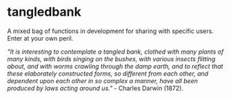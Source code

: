 # tangledbank
A mixed bag of functions in development for sharing with specific users. Enter at your own peril.

_"It is interesting to contemplate a tangled bank, clothed with many plants of many kinds, with birds singing on the bushes, with various insects flitting about, and with worms crawling through the damp earth, and to reflect that these elaborately constructed forms, so different from each other, and dependent upon each other in so complex a manner, have all been produced by laws acting around us."_ - Charles Darwin (1872).
